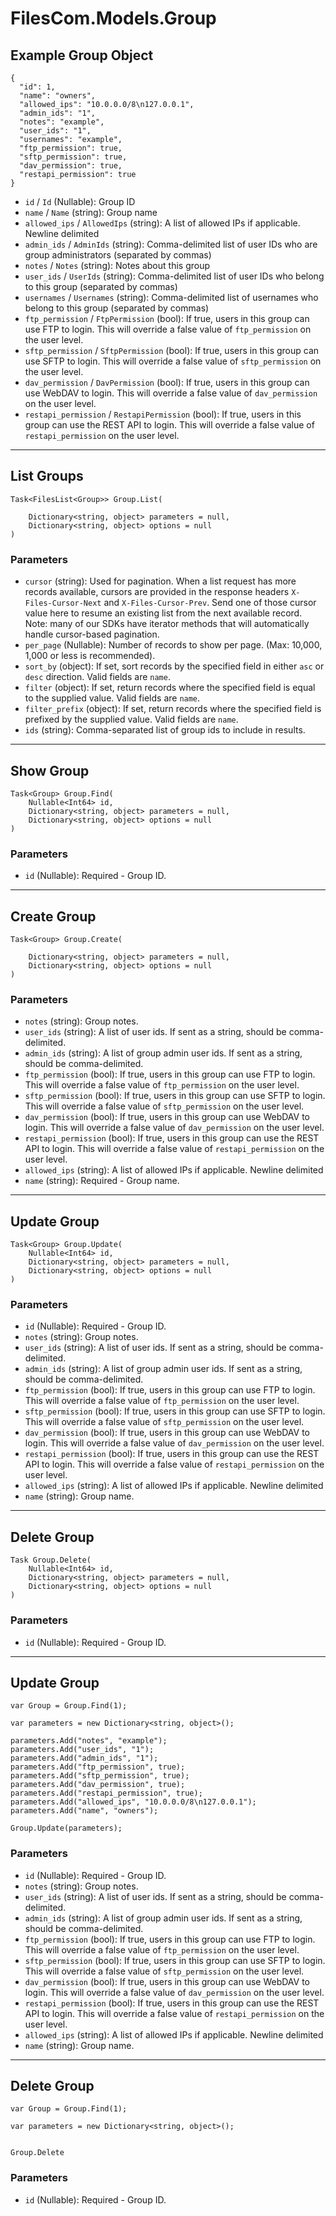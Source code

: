 # FilesCom.Models.Group

## Example Group Object

```
{
  "id": 1,
  "name": "owners",
  "allowed_ips": "10.0.0.0/8\n127.0.0.1",
  "admin_ids": "1",
  "notes": "example",
  "user_ids": "1",
  "usernames": "example",
  "ftp_permission": true,
  "sftp_permission": true,
  "dav_permission": true,
  "restapi_permission": true
}
```

* `id` / `Id`  (Nullable<Int64>): Group ID
* `name` / `Name`  (string): Group name
* `allowed_ips` / `AllowedIps`  (string): A list of allowed IPs if applicable.  Newline delimited
* `admin_ids` / `AdminIds`  (string): Comma-delimited list of user IDs who are group administrators (separated by commas)
* `notes` / `Notes`  (string): Notes about this group
* `user_ids` / `UserIds`  (string): Comma-delimited list of user IDs who belong to this group (separated by commas)
* `usernames` / `Usernames`  (string): Comma-delimited list of usernames who belong to this group (separated by commas)
* `ftp_permission` / `FtpPermission`  (bool): If true, users in this group can use FTP to login.  This will override a false value of `ftp_permission` on the user level.
* `sftp_permission` / `SftpPermission`  (bool): If true, users in this group can use SFTP to login.  This will override a false value of `sftp_permission` on the user level.
* `dav_permission` / `DavPermission`  (bool): If true, users in this group can use WebDAV to login.  This will override a false value of `dav_permission` on the user level.
* `restapi_permission` / `RestapiPermission`  (bool): If true, users in this group can use the REST API to login.  This will override a false value of `restapi_permission` on the user level.


---

## List Groups

```
Task<FilesList<Group>> Group.List(
    
    Dictionary<string, object> parameters = null,
    Dictionary<string, object> options = null
)
```

### Parameters

* `cursor` (string): Used for pagination.  When a list request has more records available, cursors are provided in the response headers `X-Files-Cursor-Next` and `X-Files-Cursor-Prev`.  Send one of those cursor value here to resume an existing list from the next available record.  Note: many of our SDKs have iterator methods that will automatically handle cursor-based pagination.
* `per_page` (Nullable<Int64>): Number of records to show per page.  (Max: 10,000, 1,000 or less is recommended).
* `sort_by` (object): If set, sort records by the specified field in either `asc` or `desc` direction. Valid fields are `name`.
* `filter` (object): If set, return records where the specified field is equal to the supplied value. Valid fields are `name`.
* `filter_prefix` (object): If set, return records where the specified field is prefixed by the supplied value. Valid fields are `name`.
* `ids` (string): Comma-separated list of group ids to include in results.


---

## Show Group

```
Task<Group> Group.Find(
    Nullable<Int64> id, 
    Dictionary<string, object> parameters = null,
    Dictionary<string, object> options = null
)
```

### Parameters

* `id` (Nullable<Int64>): Required - Group ID.


---

## Create Group

```
Task<Group> Group.Create(
    
    Dictionary<string, object> parameters = null,
    Dictionary<string, object> options = null
)
```

### Parameters

* `notes` (string): Group notes.
* `user_ids` (string): A list of user ids. If sent as a string, should be comma-delimited.
* `admin_ids` (string): A list of group admin user ids. If sent as a string, should be comma-delimited.
* `ftp_permission` (bool): If true, users in this group can use FTP to login.  This will override a false value of `ftp_permission` on the user level.
* `sftp_permission` (bool): If true, users in this group can use SFTP to login.  This will override a false value of `sftp_permission` on the user level.
* `dav_permission` (bool): If true, users in this group can use WebDAV to login.  This will override a false value of `dav_permission` on the user level.
* `restapi_permission` (bool): If true, users in this group can use the REST API to login.  This will override a false value of `restapi_permission` on the user level.
* `allowed_ips` (string): A list of allowed IPs if applicable.  Newline delimited
* `name` (string): Required - Group name.


---

## Update Group

```
Task<Group> Group.Update(
    Nullable<Int64> id, 
    Dictionary<string, object> parameters = null,
    Dictionary<string, object> options = null
)
```

### Parameters

* `id` (Nullable<Int64>): Required - Group ID.
* `notes` (string): Group notes.
* `user_ids` (string): A list of user ids. If sent as a string, should be comma-delimited.
* `admin_ids` (string): A list of group admin user ids. If sent as a string, should be comma-delimited.
* `ftp_permission` (bool): If true, users in this group can use FTP to login.  This will override a false value of `ftp_permission` on the user level.
* `sftp_permission` (bool): If true, users in this group can use SFTP to login.  This will override a false value of `sftp_permission` on the user level.
* `dav_permission` (bool): If true, users in this group can use WebDAV to login.  This will override a false value of `dav_permission` on the user level.
* `restapi_permission` (bool): If true, users in this group can use the REST API to login.  This will override a false value of `restapi_permission` on the user level.
* `allowed_ips` (string): A list of allowed IPs if applicable.  Newline delimited
* `name` (string): Group name.


---

## Delete Group

```
Task Group.Delete(
    Nullable<Int64> id, 
    Dictionary<string, object> parameters = null,
    Dictionary<string, object> options = null
)
```

### Parameters

* `id` (Nullable<Int64>): Required - Group ID.


---

## Update Group

```
var Group = Group.Find(1);

var parameters = new Dictionary<string, object>();

parameters.Add("notes", "example");
parameters.Add("user_ids", "1");
parameters.Add("admin_ids", "1");
parameters.Add("ftp_permission", true);
parameters.Add("sftp_permission", true);
parameters.Add("dav_permission", true);
parameters.Add("restapi_permission", true);
parameters.Add("allowed_ips", "10.0.0.0/8\n127.0.0.1");
parameters.Add("name", "owners");

Group.Update(parameters);
```

### Parameters

* `id` (Nullable<Int64>): Required - Group ID.
* `notes` (string): Group notes.
* `user_ids` (string): A list of user ids. If sent as a string, should be comma-delimited.
* `admin_ids` (string): A list of group admin user ids. If sent as a string, should be comma-delimited.
* `ftp_permission` (bool): If true, users in this group can use FTP to login.  This will override a false value of `ftp_permission` on the user level.
* `sftp_permission` (bool): If true, users in this group can use SFTP to login.  This will override a false value of `sftp_permission` on the user level.
* `dav_permission` (bool): If true, users in this group can use WebDAV to login.  This will override a false value of `dav_permission` on the user level.
* `restapi_permission` (bool): If true, users in this group can use the REST API to login.  This will override a false value of `restapi_permission` on the user level.
* `allowed_ips` (string): A list of allowed IPs if applicable.  Newline delimited
* `name` (string): Group name.


---

## Delete Group

```
var Group = Group.Find(1);

var parameters = new Dictionary<string, object>();


Group.Delete
```

### Parameters

* `id` (Nullable<Int64>): Required - Group ID.
